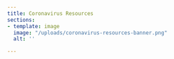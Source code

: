 ```yaml
---
title: Coronavirus Resources
sections:
- template: image
  image: "/uploads/coronavirus-resources-banner.png"
  alt: ''

---
```

